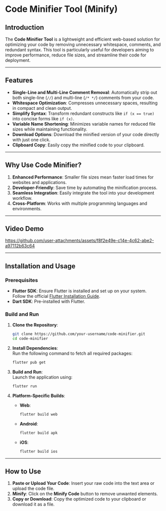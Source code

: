 # Code Minifier Tool (Minify)

## Introduction  
The **Code Minifier Tool** is a lightweight and efficient web-based solution for optimizing your code by removing unnecessary whitespace, comments, and redundant syntax. This tool is particularly useful for developers aiming to improve performance, reduce file sizes, and streamline their code for deployment.

---

## Features  
- **Single-Line and Multi-Line Comment Removal**: Automatically strip out both single-line (`//`) and multi-line (`/* */`) comments from your code.  
- **Whitespace Optimization**: Compresses unnecessary spaces, resulting in compact and clean output.  
- **Simplify Syntax**: Transform redundant constructs like `if (x == true)` into concise forms like `if (x)`.  
- **Variable Name Shortening**: Minimizes variable names for reduced file sizes while maintaining functionality.  
- **Download Options**: Download the minified version of your code directly with just one click.  
- **Clipboard Copy**: Easily copy the minified code to your clipboard.  

---

## Why Use Code Minifier?  
1. **Enhanced Performance**: Smaller file sizes mean faster load times for websites and applications.  
2. **Developer-Friendly**: Save time by automating the minification process.  
3. **Seamless Integration**: Easily integrate the tool into your development workflow.  
4. **Cross-Platform**: Works with multiple programming languages and environments.  

---

## Video Demo   

https://github.com/user-attachments/assets/f8f2e49e-c14e-4c62-abe2-a97112b63c64

---

## Installation and Usage  

### Prerequisites  
- **Flutter SDK**: Ensure Flutter is installed and set up on your system. Follow the official [Flutter Installation Guide](https://flutter.dev/docs/get-started/install).  
- **Dart SDK**: Pre-installed with Flutter.  

### Build and Run  

1. **Clone the Repository**:  
   ```bash
   git clone https://github.com/your-username/code-minifier.git
   cd code-minifier
   ```

2. **Install Dependencies**:  
   Run the following command to fetch all required packages:  
   ```bash
   flutter pub get
   ```

3. **Build and Run**:  
   Launch the application using:  
   ```bash
   flutter run
   ```  

4. **Platform-Specific Builds**:  
   - **Web**:  
     ```bash
     flutter build web
     ```  
   - **Android**:  
     ```bash
     flutter build apk
     ```  
   - **iOS**:  
     ```bash
     flutter build ios
     ```  

---

## How to Use  
1. **Paste or Upload Your Code**: Insert your raw code into the text area or upload the code file.  
2. **Minify**: Click on the **Minify Code** button to remove unwanted elements.  
3. **Copy or Download**: Copy the optimized code to your clipboard or download it as a file.
